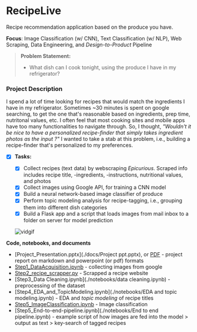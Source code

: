# RecipeLive
Recipe recommendation application based on the produce you have.

**Focus**: Image  Classification (w/ CNN), Text Classification (w/ NLP), Web Scraping, Data Engineering, and _Design-to-Product_ Pipeline

> **Problem Statement:** 
>
> - What dish can I cook tonight, using the produce I have in my refrigerator? 

### Project Description

I spend a lot of time looking for recipes that would match the ingredients I have in my refrigerator.  Sometimes ~30 minutes is spent on google searching, to get the one that's reasonable based on ingredients, prep time, nutritonal values, etc. I often feel that most cooking sites and mobile apps have too many functionalities to navigate through. So, I thought, *"Wouldn't it be nice to have a personalized recipe-finder that simply takes ingredient photos as the input ?"* I wanted to take a stab at this problem, i.e., building a recipe-finder that's personalized to my preferences.

- [x] **Tasks:**
  - [x] Collect recipes (text data) by webscraping _Epicurious_. Scraped info includes recipe title, -ingredients, -instructions, nutritional values, and photos  
  - [x] Collect images using Google API, for training a CNN model    
  - [x] Build a neural network-based image classifier of produce
  - [x] Perform topic modeling analysis for recipe-tagging, i.e., grouping them into different dish categories  
  - [x] Build a Flask app and a script that loads images from mail inbox to a folder on server for model prediction
  
  ![vidgif](./docs/project_demo.gif)
  
  
**Code, notebooks, and documents**

- [Project_Presentation.pptx](./docs/Project ppt.pptx), or [PDF](./docs/RecipeLive.pdf) - project report on markdown and powerpoint (or pdf) formats 
- [Step1_DataAcquisition.ipynb](./notebooks/DataGathering.ipynb) - collecting images from google
- [Step2_recipe_scrapper.py](./scripts/recipe_scrapper.py) - Scrapped a recipe website
- [Step3_Data Cleaning.ipynb](./notebooks/data cleaning.ipynb) - preprocessing of the dataset
- [Step4_EDA_and_TopicModeling.ipynb](./notebooks/EDA and topic modeling.ipynb) - EDA and _topic modeling_ of recipe titles 
- [Step5_ImageClassification.ipynb](./notebooks/ImageClassification.ipynb) - Image classification
- [Step5_End-to-end-pipeline.ipynb](./notebooks/End to end pipeline.ipynb) - example script of how images are fed into the model > output as text > key-search of tagged recipes


